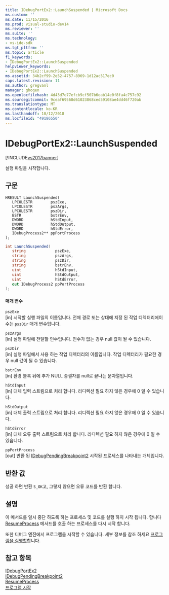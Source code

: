 ```yaml
---
title: IDebugPortEx2::LaunchSuspended | Microsoft Docs
ms.custom: ''
ms.date: 11/15/2016
ms.prod: visual-studio-dev14
ms.reviewer: ''
ms.suite: ''
ms.technology:
- vs-ide-sdk
ms.tgt_pltfrm: ''
ms.topic: article
f1_keywords:
- IDebugPortEx2::LaunchSuspended
helpviewer_keywords:
- IDebugPortEx2::LaunchSuspended
ms.assetid: 34b2cf99-2e52-4757-8969-1d12ac517ec0
caps.latest.revision: 11
ms.author: gregvanl
manager: ghogen
ms.openlocfilehash: 4d43d7e77efcb9cf507b6eab14e0f8fa4c757c92
ms.sourcegitcommit: 9ceaf69568d61023868ced59108ae4dd46f720ab
ms.translationtype: MT
ms.contentlocale: ko-KR
ms.lasthandoff: 10/12/2018
ms.locfileid: "49186550"
---
```

# <a name="idebugportex2launchsuspended"></a>IDebugPortEx2::LaunchSuspended
[!INCLUDE[vs2017banner](../../../includes/vs2017banner.md)]

실행 파일을 시작합니다.  
  
## <a name="syntax"></a>구문  
  
```cpp#  
HRESULT LaunchSuspended(   
   LPCOLESTR        pszExe,  
   LPCOLESTR        pszArgs,  
   LPCOLESTR        pszDir,  
   BSTR             bstrEnv,  
   DWORD            hStdInput,  
   DWORD            hStdOutput,  
   DWORD            hStdError,  
   IDebugProcess2** ppPortProcess  
);  
```  
  
```csharp  
int LaunchSuspended(   
   string             pszExe,  
   string             pszArgs,  
   string             pszDir,  
   string             bstrEnv,  
   uint               hStdInput,  
   uint               hStdOutput,  
   uint               hStdError,  
   out IDebugProcess2 ppPortProcess  
);  
```  
  
#### <a name="parameters"></a>매개 변수  
 `pszExe`  
 [in] 시작할 실행 파일의 이름입니다. 전체 경로 또는 상대에 지정 된 작업 디렉터리에이 수는 `pszDir` 매개 변수입니다.  
  
 `pszArgs`  
 [in] 실행 파일에 전달할 인수입니다. 인수가 없는 경우 null 값이 될 수 있습니다.  
  
 `pszDir`  
 [in] 실행 파일에서 사용 하는 작업 디렉터리의 이름입니다. 작업 디렉터리가 필요한 경우 null 값이 될 수 있습니다.  
  
 `bstrEnv`  
 [in] 환경 블록 뒤에 추가 NULL 종결자를 null로 끝나는 문자열입니다.  
  
 `hStdInput`  
 [in] 대체 입력 스트림으로 처리 합니다. 리디렉션 필요 하지 않은 경우에 0 일 수 있습니다.  
  
 `hStdOutput`  
 [in] 대체 출력 스트림으로 처리 합니다. 리디렉션 필요 하지 않은 경우에 0 일 수 있습니다.  
  
 `hStdError`  
 [in] 대체 오류 출력 스트림으로 처리 합니다. 리디렉션 필요 하지 않은 경우에 0 일 수 있습니다.  
  
 `ppPortProcess`  
 [out] 반환 된 [IDebugPendingBreakpoint2](../../../extensibility/debugger/reference/idebugpendingbreakpoint2.md) 시작된 프로세스를 나타내는 개체입니다.  
  
## <a name="return-value"></a>반환 값  
 성공 하면 반환 `S_OK`고, 그렇지 않으면 오류 코드를 반환 합니다.  
  
## <a name="remarks"></a>설명  
 이 메서드를 일시 중단 하도록 하는 프로세스 및 코드를 실행 하지 시작 됩니다. 합니다 [ResumeProcess](../../../extensibility/debugger/reference/idebugportex2-resumeprocess.md) 메서드를 호출 하는 프로세스를 다시 시작 합니다.  
  
 또한 디버그 엔진에서 프로그램을 시작할 수 있습니다. 세부 정보를 참조 하세요 [프로그램을 실행할](../../../extensibility/debugger/launching-a-program.md)합니다.  
  
## <a name="see-also"></a>참고 항목  
 [IDebugPortEx2](../../../extensibility/debugger/reference/idebugportex2.md)   
 [IDebugPendingBreakpoint2](../../../extensibility/debugger/reference/idebugpendingbreakpoint2.md)   
 [ResumeProcess](../../../extensibility/debugger/reference/idebugportex2-resumeprocess.md)   
 [프로그램 시작](../../../extensibility/debugger/launching-a-program.md)

